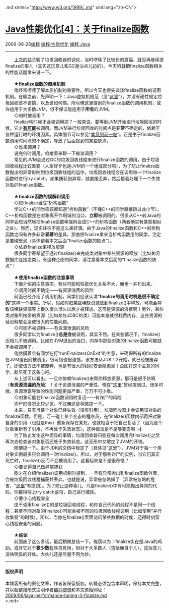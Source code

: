 <!DOCTYPE.md>
.md xmlns="http://www.w3.org/1999/..md" xml:lang="zh-CN">
<head>
<meta http-equiv="Content-Type" content="text.md; charset=utf-8" />
<meta name="generator" content="Python script by program.think@gmail.com" />
<meta name="provider" content="program-think.blogspot.com" />
<link type="text/css" rel="stylesheet" href="../../css/program-think.css" />
<title>Java性能优化[4]：关于finalize函数 - 编程随想的博客</title>
</head>
<body>
<div id="main" style="width:100%;">
<h1><a href="../../index.md" title="回到首页">Java性能优化[4]：关于finalize函数</a></h1>
<div class="post-info"><span class="date-header">2009-06-26</span><a href="../../tags/E7BC96E7A88B.md" class="tag">编程</a> <a href="../../tags/E7BC96E7A88B.E680A7E883BDE4BC98E58C96.md" class="tag">编程.性能优化</a> <a href="../../tags/E7BC96E7A88B.Java.md" class="tag">编程.Java</a> </div>
<hr>
<div class="post">
　　<a href="../../2009/04/java-performance-tuning-3-gc.md" target="_blank">上次的帖子</a>聊了垃圾回收器的调优，当时啰嗦了比较长的篇幅，就没再继续提finalize的事儿（其实这玩意儿和GC是沾点儿边的）。今天咱就把finalize函数相关的性能话题拿来说一下。<!--program-think--><br /><br />　　★<b>finalize函数的调用机制</b><br />　　俺经常啰嗦了解本质机制的重要性。所以今天也得先谈谈finalize函数的调用机制。在聊之前，先声明一下：Java虚拟机规范（见“<a href="http://java.sun.com/docs/books/jvms/second_edition.md/VMSpecTOC.doc..md" target="_blank" rel="nofollow">这里</a>”），并没有硬性规定垃圾回收该不该搞，以及该如何搞。所以俺这里提到的finalize函数的调用机制，或许适用于大多数JVM，但不保证能适用于<b>所有</b>的JVM。<br />　　◇何时被调用？<br />　　finalize啥时候才会被调用捏？一般来说，要等到JVM开始进行垃圾回收的时候，它才<u><b>有可能</b></u>被调用。而JVM进行垃圾回收的时间点是<b>非常</b>不确定的，依赖于各种运行时的环境因素。具体细节可以参见“<a href="../../2009/04/java-performance-tuning-3-gc.md" target="_blank">本系列前一帖</a>”。正是由于finalize函数调用时间点的不确定，导致了后面提到的某些缺点。<br />　　◇谁来调用？<br />　　说完何时调用，咱接着来聊一下被谁调用？<br />　　常见的JVM会通过GC的垃圾回收线程来进行finalize函数的调用。由于垃圾回收线程比较重要（人家好歹也是JVM的一个组成部分嘛），为了防止finalize函数抛出的异常影响到垃圾回收线程的运作，垃圾回收线程会在调用每一个finalize函数时进行try catch，如果捕获到异常，就直接丢弃，然后接着处理下一个失效对象的finalize函数。<br /><br />　　★<b>finalize函数的误解和误用</b><br />　　◇把finalize当成“析构函数”<br />　　学过C++的同学应该都知道“析构函数”（不懂C++的同学直接跳过此小节）。C++析构函数是在对象离开作用域的当口，<b>立即</b>被调用的。很多从C++转Java的同学会想当然地把finalize函数牵强附会成C++的析构函数（两者确实有某些相似之处）。然而，现实往往不是这么美好滴。由于Java的finalize函数和C++的析构函数之间有许多非常<b>显著</b>的差异，那些把finalize拿来当析构函数用的同学，注定是要碰壁滴（具体请看本文后面“finalize函数的缺点”）。<br />　　◇依靠finalize来释放资源<br />　　很多同学寄希望于通过finalize()来完成类对象中某些资源的释放（比如关闭数据库连接之类）。有这种企图的同学，请注意看本文后面的“finalize函数的缺点”！<br /><br />　　★<b>使用finalize函数的注意事项</b><br />　　下面介绍的注意事项，有些可能和性能优化关系不大，俺也一并列出来。<br />　　◇调用时间不确定——有资源浪费的风险<br />　　前面已经介绍了调用机制。同学们应该认清“<b>finalize的调用时机是很不确定的</b>”这样一个事实。所以，假如你把某些稀缺资源放到finalize()中释放，可能会导致该稀缺资源等上很久很久很久以后才被释放。这可是资源的浪费啊！另外，某些类对象所携带的资源（比如某些JDBC的类）可能本身就很耗费内存，这些资源的延迟释放会造成很大的性能问题。<br />　　◇可能不被调用——有资源泄漏的风险<br />　　很多同学以为finalize()<b>总是会</b>被调用，其实不然。在某些情况下，finalize()压根儿不被调用。比如在JVM退出的当口，内存中那些对象的finalize函数可能就不会被调用了。<br />　　俺估摸着会有同学在打“runFinalizersOnExit”的主意，来确保所有的finalize在JVM退出前被调用。很可惜也很遗憾，该方法从JDK 1.2开始，就已经被废弃了。即使该方法不被废弃，也是有很大的线程安全隐患滴！企图打这个主意的同学，趁早死了这条心吧。<br />　　从上述可以看出，一旦你依赖finalize()来帮你释放资源，那可是很不妙啊（<b>有资源泄漏的危险</b>）！关于资源泄漏的严重性，俺在“<a href="../../2009/02/defect-of-java-beginner-3-code-style.md#gc" target="_blank">这里</a>”曾经提到过。很多时候，资源泄露导致的性能问题更加严重，万万不可小看。<br />　　◇对象可能在finalize函数调用时复活——有诈尸的风险<br />　　诈尸的情况比较少见，不过俺还是稍微提一下。<br />　　本来，只有当某个对象已经失效（没有引用），垃圾回收器才会调用该对象的finalize函数。但是，万一碰上某个变态的程序员，在finalize()函数内部再把对象自身的引用（也就是this）重新保存在某处，也就相当于把自己复活了（因为这个对象重新有了引用，不再处于失效状态）。这种做法是不是够变态啊 <b>:-)</b><br />　　为了防止发生这种诡异的事情，垃圾回收器只能在每次调用完finalize()之后再次去检查该对象是否还处于失效状态。这无形中又增加了JVM的开销。<br />　　随便提一下。由于JDK的文档中规定了（具体见“<a href="http://java.sun.com/j2se/1.5.0/docs/api/java/lang/Object.md#finalize%28%29" target="_blank" rel="nofollow">这里</a>”），JVM对于每一个类对象实例最多只会调用一次finalize()。所以，对于那些诈尸的实例，当它们真正死亡时，finalize()反而不会被调用了。这看起来是不是很奇怪？<br />　　◇要记得自己做异常捕获<br />　　刚才在介绍finalize()调用机制时提到，一旦有异常抛出到finalize函数外面，会被垃圾回收线程捕获并丢弃。也就是说，异常被忽略掉了（异常被忽略的危害，“<a href="../../2009/02/defect-of-java-beginner-4-exception.md" target="_blank">这里</a>”有提到）。为了防止这种事儿，凡是finalize()中有可能抛出异常的代码，你都得写上try catch语句，自己进行捕获。<br />　　◇要小心线程安全<br />　　由于调用finalize()的是垃圾回收线程，和你自己代码的线程不是同一个线程；甚至不同对象的finalize()可能会被不同的垃圾回收线程调用（比如使用“并行收集器”的时候）。所以，当你在finalize()里面访问某些数据的时候，还得时刻留心线程安全的问题。<br /><br />　　★<b>结论</b><br />　　前面废了这么多话，最后稍微总结一下。俺窃以为：finalize实在是Java的鸡肋。或许它对于<b>极少数</b>程序员有用，但对于大多数人（包括俺自个儿），这玩意儿没啥明显的好处。大伙儿还是尽量不用为妙。<div class="blogger-post-footer">
</div>
<hr>
<div class="copyright">
<h4>版权声明</h4>
本博客所有的原创文章，作者皆保留版权。转载必须包含本声明，保持本文完整，并以超链接形式注明作者<a href="mailto:program.think@gmail.com">编程随想</a>和本文原始网址：<br>
<a href="2009/06/java-performance-tuning-4-finalize.md">2009/06/java-performance-tuning-4-finalize.md</a>
</div>
</div>
</body>
<.md>
